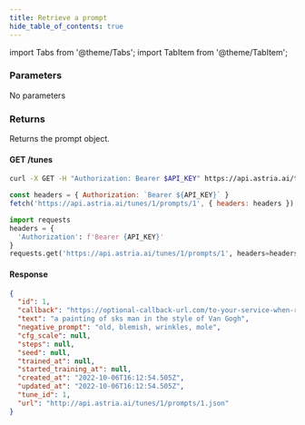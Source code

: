 ```yaml
---
title: Retrieve a prompt
hide_table_of_contents: true
---
```


import Tabs from '@theme/Tabs';
import TabItem from '@theme/TabItem';

<div className="api-method">
<div>

### Parameters

No parameters

### Returns

Returns the prompt object.

</div>

<div>

#### GET /tunes
<Tabs groupId="lang">
  <TabItem value="curl" label="cURL" default>

```bash showLineNumbers
curl -X GET -H "Authorization: Bearer $API_KEY" https://api.astria.ai/tunes/1/prompts/1
```

</TabItem>
  <TabItem value="nodejs" label="Node.js">

```javascript showLineNumbers
const headers = { Authorization: `Bearer ${API_KEY}` }
fetch('https://api.astria.ai/tunes/1/prompts/1', { headers: headers });
```
  </TabItem>
  <TabItem value="python" label="Python">

```python showLineNumbers
import requests
headers = {
  'Authorization': f'Bearer {API_KEY}'
}
requests.get('https://api.astria.ai/tunes/1/prompts/1', headers=headers)
```
  </TabItem>
</Tabs>

#### Response
```json
{
  "id": 1,
  "callback": "https://optional-callback-url.com/to-your-service-when-ready",
  "text": "a painting of sks man in the style of Van Gogh",
  "negative_prompt": "old, blemish, wrinkles, mole",
  "cfg_scale": null,
  "steps": null,
  "seed": null,
  "trained_at": null,
  "started_training_at": null,
  "created_at": "2022-10-06T16:12:54.505Z",
  "updated_at": "2022-10-06T16:12:54.505Z",
  "tune_id": 1,
  "url": "http://api.astria.ai/tunes/1/prompts/1.json"
}
```
</div>
</div>


